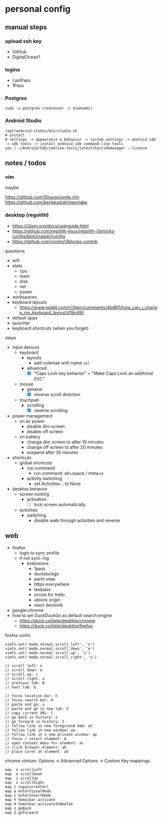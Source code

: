 # personal config

## manual steps

### upload ssh key

- GitHub
- DigitalOcean?

### logins

- LastPass
- 1Pass

### Postgres

```
sudo -u postgres createuser -s $(whoami)
```

### Android Studio

```shell
/opt/android-studio/bin/studio.sh
# install
# settings -> appearance & behavior -> system settings -> android sdk -> sdk tools -> install android sdk command-line tools
yes | ~/Android/Sdk/cmdline-tools/latest/bin/sdkmanager --license
```

## notes / todos

### vim

maybe

https://github.com/Shougo/unite.vim
https://github.com/benekastah/neomake

### desktop (regolith)

- https://i3wm.org/docs/userguide.html
- https://github.com/regolith-linux/regolith-i3xrocks-config/blob/master/config
- https://github.com/vivien/i3blocks-contrib

questions

- wifi
- stats
  - cpu
  - mem
  - disk
  - net
  - power
- workspaces
- keyboard layouts
  - https://www.reddit.com/r/i3wm/comments/4bi861/how_can_i_change_my_keyboard_layout/d19jc69/
- default apps
- launcher
- keyboard shortcuts (when you forget)

steps

- input devices
  - keyboard
    - layouts
      - add colemak with name `col`
    - advanced
      - [x] "Caps Lock key behavior" = "Make Caps Lock an additonal ESC"
  - mouse
    - general
      - [x] reverse scroll direction
  - touchpad
    - scrolling
      - [x] reverse scrolling
- power management
  - on ac power
    - disable dim screen
    - disable off screen
  - on battery
    - change dim screen to after 15 minutes
    - change off screen to after 20 minutes
    - suspend after 30 minutes
- shortcuts
  - global shortcuts
    - run command
      - run command: alt+space / meta+s
    - activity switching
      - set Activities... to None
- desktop behavior
  - screen locking
    - activation
      - [ ] lock screen automatically
  - activities
    - switching
      - disable walk through activities and reverse

## web

- firefox
  - login to sync profile
  - if not sync-ing
    - extensions
      - 1pass
      - duckduckgo
      - earth view
      - https everywhere
      - lastpass
      - scrum for trello
      - ublock origin
      - react devtools
- google-chrome
- how to set DuckDuckGo as default search engine
  - https://duck.co/help/desktop/chrome
  - https://duck.co/help/desktop/firefox

firefox vimfx

```
vimfx.set('mode.normal.scroll_left', 'n')
vimfx.set('mode.normal.scroll_down', 'e')
vimfx.set('mode.normal.scroll_up', 'i')
vimfx.set('mode.normal.scroll_right', 'o')

// scroll left: n
// scroll down: e
// scroll up: i
// scroll right: o
// previous tab: N
// next tab: O

// focus location bar: h
// focus search bar: H
// paste and go: v
// paste and go in new tab: V
// copy current URL: C
// go back in history: z
// go forward in history: Z
// follow link in new foreground dab: at
// follow link in new window: aw
// follow link in a new private window: ap
// focus / select element: A
// open context menu for element: ac
// click browser element: ab
// place caret at element: ad
```

chrome vimium: Options -> Advanced Options -> Custom Key mappings.

```
map  n scrollLeft
map  e scrollDown
map  i scrollUp
map  o scrollRight
map C copyCurrentUrl
map a enterVisualMode
map s enterInsertMode
map h Vomnibar.activate
map H Vomnibar.activateInNewTab
map z goBack
map Z goForward
```

